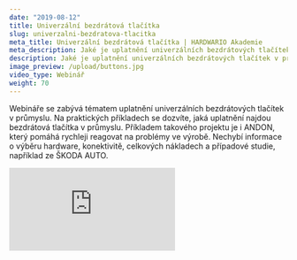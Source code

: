 ```yaml
---
date: "2019-08-12"
title: Univerzální bezdrátová tlačítka
slug: univerzalni-bezdratova-tlacitka
meta_title: Univerzální bezdrátová tlačítka | HARDWARIO Akademie
meta_description: Jaké je uplatnění univerzálních bezdrátových tlačítek v průmyslu a jak pomáhají ve ŠKODA AUTO?
description: Jaké je uplatnění univerzálních bezdrátových tlačítek v průmyslu a jak pomáhají ve ŠKODA AUTO?
image_preview: /upload/buttons.jpg
video_type: Webinář
weight: 70
---
```


Webináře se zabývá tématem uplatnění univerzálních bezdrátových tlačítek v průmyslu. Na praktických příkladech se dozvíte, jaká uplatnění najdou bezdrátová tlačítka v průmyslu. Příkladem takového projektu je i ANDON, který pomáhá rychleji reagovat na problémy ve výrobě. Nechybí informace o výběru hardware, konektivitě, celkových nákladech a případové studie, například ze ŠKODA AUTO.

<div class = "video-container">
<iframe src="https://www.youtube.com/embed/OgJ4I7d8dVE?modestbranding=1&amp;showinfo=0&amp;rel=0&amp;html5=1&amp;widgetid=2" frameborder="0" allow="accelerometer; autoplay; encrypted-media; gyroscope; picture-in-picture" allowfullscreen></iframe>
</div>
